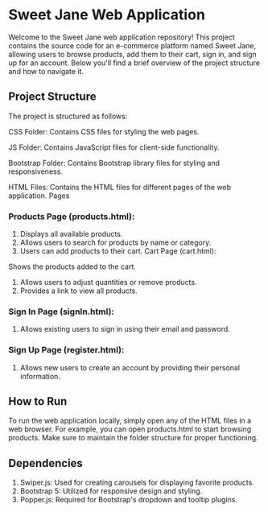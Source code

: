 
# Sweet Jane Web Application
Welcome to the Sweet Jane web application repository! This project contains the source code for an e-commerce platform named Sweet Jane,
allowing users to browse products, add them to their cart, sign in, and sign up for an account. Below you'll find a brief overview of the project structure and how to navigate it.

## Project Structure
The project is structured as follows:

CSS Folder: Contains CSS files for styling the web pages.

JS Folder: Contains JavaScript files for client-side functionality.

Bootstrap Folder: Contains Bootstrap library files for styling and responsiveness.

HTML Files: Contains the HTML files for different pages of the web application.
Pages
### Products Page (products.html):

1. Displays all available products.
2. Allows users to search for products by name or category.
3. Users can add products to their cart.
Cart Page (cart.html):

Shows the products added to the cart.
1. Allows users to adjust quantities or remove products.
2. Provides a link to view all products.
### Sign In Page (signIn.html):

1. Allows existing users to sign in using their email and password.
### Sign Up Page (register.html):

1. Allows new users to create an account by providing their personal information.
## How to Run
To run the web application locally, simply open any of the HTML files in a web browser. For example, you can open products.html to start browsing products. Make sure to maintain the folder structure for proper functioning.

## Dependencies
1. Swiper.js: Used for creating carousels for displaying favorite products.
2. Bootstrap 5: Utilized for responsive design and styling.
3. Popper.js: Required for Bootstrap's dropdown and tooltip plugins.
